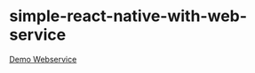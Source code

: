 # simple-react-native-with-web-service

[Demo Webservice](https://documenter.getpostman.com/view/4153690/RzfasXcr)
